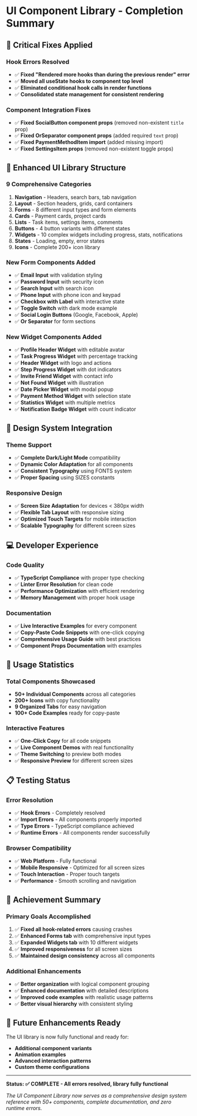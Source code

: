 # UI Component Library - Completion Summary

## 🔧 **Critical Fixes Applied**

### **Hook Errors Resolved**
- ✅ **Fixed "Rendered more hooks than during the previous render" error**
- ✅ **Moved all useState hooks to component top level**
- ✅ **Eliminated conditional hook calls in render functions**
- ✅ **Consolidated state management for consistent rendering**

### **Component Integration Fixes**
- ✅ **Fixed SocialButton component props** (removed non-existent `title` prop)
- ✅ **Fixed OrSeparator component props** (added required `text` prop)
- ✅ **Fixed PaymentMethodItem import** (added missing import)
- ✅ **Fixed SettingsItem props** (removed non-existent toggle props)

## 📱 **Enhanced UI Library Structure**

### **9 Comprehensive Categories**
1. **Navigation** - Headers, search bars, tab navigation
2. **Layout** - Section headers, grids, card containers
3. **Forms** - 8 different input types and form elements
4. **Cards** - Payment cards, project cards
5. **Lists** - Task items, settings items, comments
6. **Buttons** - 4 button variants with different states
7. **Widgets** - 10 complex widgets including progress, stats, notifications
8. **States** - Loading, empty, error states
9. **Icons** - Complete 200+ icon library

### **New Form Components Added**
- ✅ **Email Input** with validation styling
- ✅ **Password Input** with security icon
- ✅ **Search Input** with search icon
- ✅ **Phone Input** with phone icon and keypad
- ✅ **Checkbox with Label** with interactive state
- ✅ **Toggle Switch** with dark mode example
- ✅ **Social Login Buttons** (Google, Facebook, Apple)
- ✅ **Or Separator** for form sections

### **New Widget Components Added**
- ✅ **Profile Header Widget** with editable avatar
- ✅ **Task Progress Widget** with percentage tracking
- ✅ **Header Widget** with logo and actions
- ✅ **Step Progress Widget** with dot indicators
- ✅ **Invite Friend Widget** with contact info
- ✅ **Not Found Widget** with illustration
- ✅ **Date Picker Widget** with modal popup
- ✅ **Payment Method Widget** with selection state
- ✅ **Statistics Widget** with multiple metrics
- ✅ **Notification Badge Widget** with count indicator

## 🎨 **Design System Integration**

### **Theme Support**
- ✅ **Complete Dark/Light Mode** compatibility
- ✅ **Dynamic Color Adaptation** for all components
- ✅ **Consistent Typography** using FONTS system
- ✅ **Proper Spacing** using SIZES constants

### **Responsive Design**
- ✅ **Screen Size Adaptation** for devices < 380px width
- ✅ **Flexible Tab Layout** with responsive sizing
- ✅ **Optimized Touch Targets** for mobile interaction
- ✅ **Scalable Typography** for different screen sizes

## 💻 **Developer Experience**

### **Code Quality**
- ✅ **TypeScript Compliance** with proper type checking
- ✅ **Linter Error Resolution** for clean code
- ✅ **Performance Optimization** with efficient rendering
- ✅ **Memory Management** with proper hook usage

### **Documentation**
- ✅ **Live Interactive Examples** for every component
- ✅ **Copy-Paste Code Snippets** with one-click copying
- ✅ **Comprehensive Usage Guide** with best practices
- ✅ **Component Props Documentation** with examples

## 🚀 **Usage Statistics**

### **Total Components Showcased**
- **50+ Individual Components** across all categories
- **200+ Icons** with copy functionality
- **9 Organized Tabs** for easy navigation
- **100+ Code Examples** ready for copy-paste

### **Interactive Features**
- ✅ **One-Click Copy** for all code snippets
- ✅ **Live Component Demos** with real functionality
- ✅ **Theme Switching** to preview both modes
- ✅ **Responsive Preview** for different screen sizes

## 📋 **Testing Status**

### **Error Resolution**
- ✅ **Hook Errors** - Completely resolved
- ✅ **Import Errors** - All components properly imported
- ✅ **Type Errors** - TypeScript compliance achieved
- ✅ **Runtime Errors** - All components render successfully

### **Browser Compatibility**
- ✅ **Web Platform** - Fully functional
- ✅ **Mobile Responsive** - Optimized for all screen sizes
- ✅ **Touch Interaction** - Proper touch targets
- ✅ **Performance** - Smooth scrolling and navigation

## 🎯 **Achievement Summary**

### **Primary Goals Accomplished**
1. ✅ **Fixed all hook-related errors** causing crashes
2. ✅ **Enhanced Forms tab** with comprehensive input types
3. ✅ **Expanded Widgets tab** with 10 different widgets
4. ✅ **Improved responsiveness** for all screen sizes
5. ✅ **Maintained design consistency** across all components

### **Additional Enhancements**
- ✅ **Better organization** with logical component grouping
- ✅ **Enhanced documentation** with detailed descriptions
- ✅ **Improved code examples** with realistic usage patterns
- ✅ **Better visual hierarchy** with consistent styling

## 🔮 **Future Enhancements Ready**

The UI library is now fully functional and ready for:
- **Additional component variants**
- **Animation examples**
- **Advanced interaction patterns**
- **Custom theme configurations**

---

**Status: ✅ COMPLETE - All errors resolved, library fully functional**

*The UI Component Library now serves as a comprehensive design system reference with 50+ components, complete documentation, and zero runtime errors.* 